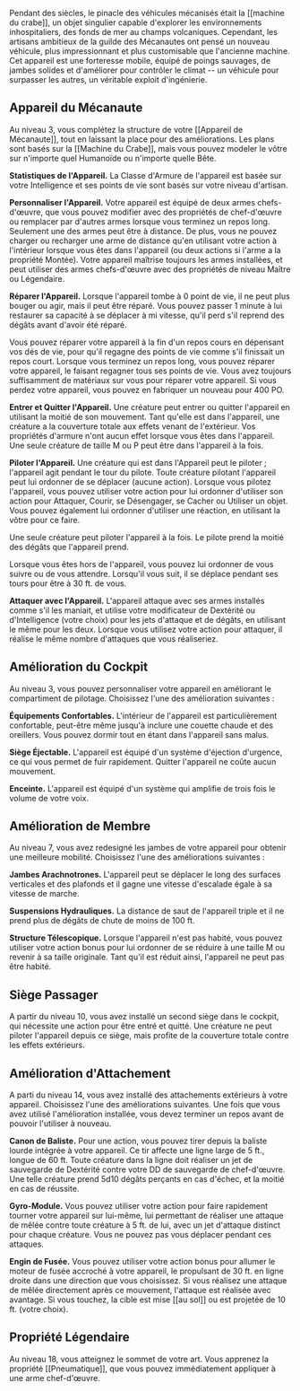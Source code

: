 Pendant des siècles, le pinacle des véhicules mécanisés était la [[machine du crabe]], un objet singulier capable d'explorer les environnements inhospitaliers, des fonds de mer au champs volcaniques. Cependant, les artisans ambitieux de la guilde des Mécanautes ont pensé un nouveau véhicule, plus impressionnant et plus customisable que l'ancienne machine. Cet appareil est une forteresse mobile, équipé de poings sauvages, de jambes solides et d'améliorer pour contrôler le climat -- un véhicule pour surpasser les autres, un véritable exploit d'ingénierie.

## Appareil du Mécanaute

Au niveau 3, vous complétez la structure de votre [[Appareil de Mécanaute]], tout en laissant la place pour des améliorations. Les plans sont basés sur la [[Machine du Crabe]], mais vous pouvez modeler le vôtre sur n'importe quel Humanoïde ou n'importe quelle Bête.

__Statistiques de l'Appareil.__ La Classe d'Armure de l'appareil est basée sur votre Intelligence et ses points de vie sont basés sur votre niveau d'artisan.

__Personnaliser l'Appareil.__ Votre appareil est équipé de deux armes chefs-d'œuvre, que vous pouvez modifier avec des propriétés de chef-d'œuvre ou remplacer par d'autres armes lorsque vous terminez un repos long. Seulement une des armes peut être à distance. De plus, vous ne pouvez charger ou recharger une arme de distance qu'en utilisant votre action à l'intérieur lorsque vous êtes dans l'appareil (ou deux actions si l'arme a la propriété Montée). Votre appareil maîtrise toujours les armes installées, et peut utiliser des armes chefs-d'œuvre avec des propriétés de niveau Maître ou Légendaire. 

__Réparer l'Appareil.__ Lorsque l'appareil tombe à 0 point de vie, il ne peut plus bouger ou agir, mais il peut être réparé. Vous pouvez passer 1 minute à lui restaurer sa capacité à se déplacer à mi vitesse, qu'il perd s'il reprend des dégâts avant d'avoir été réparé.

Vous pouvez réparer votre appareil à la fin d'un repos cours en dépensant vos dés de vie, pour qu'il regagne des points de vie comme s'il finissait un repos court. Lorsque vous terminez un repos long, vous pouvez réparer votre appareil, le faisant regagner tous ses points de vie. Vous avez toujours suffisamment de matériaux sur vous pour réparer votre appareil. Si vous perdez votre appareil, vous pouvez en fabriquer un nouveau pour 400 PO.

__Entrer et Quitter l'Appareil.__ Une créature peut entrer ou quitter l'appareil en utilisant la moitié de son mouvement. Tant qu'elle est dans l'appareil, une créature a la couverture totale aux effets venant de l'extérieur. Vos propriétés d'armure n'ont aucun effet lorsque vous êtes dans l'appareil. Une seule créature de taille M ou P peut être dans l'appareil à la fois.

__Piloter l'Appareil.__ Une créature qui est dans l'Appareil peut le piloter ; l'appareil agit pendant le tour du pilote. Toute créature pilotant l'appareil peut lui ordonner de se déplacer (aucune action). Lorsque vous pilotez l'appareil, vous pouvez utiliser votre action pour lui ordonner d'utiliser son action pour Attaquer, Courir, se Désengager, se Cacher ou Utiliser un objet. Vous pouvez également lui ordonner d'utiliser une réaction, en utilisant la vôtre pour ce faire.

Une seule créature peut piloter l'appareil à la fois. Le pilote prend la moitié des dégâts que l'appareil prend.

Lorsque vous êtes hors de l'appareil, vous pouvez lui ordonner de vous suivre ou de vous attendre. Lorsqu'il vous suit, il se déplace pendant ses tours pour être à 30 ft. de vous.

__Attaquer avec l'Appareil.__ L'appareil attaque avec ses armes installés comme s'il les maniait, et utilise votre modificateur de Dextérité ou d'Intelligence (votre choix) pour les jets d'attaque et de dégâts, en utilisant le même pour les deux. Lorsque vous utilisez votre action pour attaquer, il réalise le même nombre d'attaques que vous réaliseriez.

## Amélioration du Cockpit

Au niveau 3, vous pouvez personnaliser votre appareil en améliorant le compartiment de pilotage. Choisissez l'une des amélioration suivantes :

__Équipements Confortables.__ L'intérieur de l'appareil est particulièrement confortable, peut-être même jusqu'à inclure une couette chaude et des oreillers. Vous pouvez dormir tout en étant dans l'appareil sans malus.

__Siège Éjectable.__ L'appareil est équipé d'un système d'éjection d'urgence, ce qui vous permet de fuir rapidement. Quitter l'appareil ne coûte aucun mouvement.

__Enceinte.__ L'appareil est équipé d'un système qui amplifie de trois fois le volume de votre voix.

## Amélioration de Membre

Au niveau 7, vous avez redesigné les jambes de votre appareil pour obtenir une meilleure mobilité. Choisissez l'une des améliorations suivantes : 

__Jambes Arachnotrones.__ L'appareil peut se déplacer le long des surfaces verticales et des plafonds et il gagne une vitesse d'escalade égale à sa vitesse de marche.

__Suspensions Hydrauliques.__ La distance de saut de l'appareil triple et il ne prend plus de dégâts de chute de moins de 100 ft.

__Structure Télescopique.__ Lorsque l'appareil n'est pas habité, vous pouvez utiliser votre action bonus pour lui ordonner de se réduire à une taille M ou revenir à sa taille originale. Tant qu'il est réduit ainsi, l'appareil ne peut pas être habité.

## Siège Passager

A partir du niveau 10, vous avez installé un second siège dans le cockpit, qui nécessite une action pour être entré et quitté. Une créature ne peut piloter l'appareil depuis ce siège, mais profite de la couverture totale contre les effets extérieurs.

## Amélioration d'Attachement

A parti du niveau 14, vous avez installé des attachements extérieurs à votre appareil. Choisissez l'une des améliorations suivantes. Une fois que vous avez utilisé l'amélioration installée, vous devez terminer un repos avant de pouvoir l'utiliser à nouveau.

__Canon de Baliste.__ Pour une action, vous pouvez tirer depuis la baliste lourde intégrée à votre appareil. Ce tir affecte une ligne large de 5 ft., longue de 60 ft. Toute créature dans la ligne doit réaliser un jet de sauvegarde de Dextérité contre votre DD de sauvegarde de chef-d'œuvre. Une telle créature prend 5d10 dégâts perçants en cas d'échec, et la moitié en cas de réussite.

__Gyro-Module.__ Vous pouvez utiliser votre action pour faire rapidement tourner votre appareil sur lui-même, lui permettant de réaliser une attaque de mêlée contre toute créature à 5 ft. de lui, avec un jet d'attaque distinct pour chaque créature. Vous ne pouvez pas vous déplacer pendant ces attaques.

__Engin de Fusée.__ Vous pouvez utiliser votre action bonus pour allumer le moteur de fusée accroché à votre appareil, le propulsant de 30 ft. en ligne droite dans une direction que vous choisissez. Si vous réalisez une attaque de mêlée directement après ce mouvement, l'attaque est réalisée avec avantage. Si vous touchez, la cible est mise [[au sol]] ou est projetée de 10 ft. (votre choix).

## Propriété Légendaire

Au niveau 18, vous atteignez le sommet de votre art. Vous apprenez la propriété [[Pneumatique]], que vous pouvez immédiatement appliquer à une arme chef-d'œuvre.